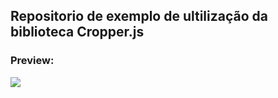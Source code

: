 ## Repositorio de exemplo de ultilização da biblioteca Cropper.js

### Preview:
![](./assets/img/exemplo.png)
